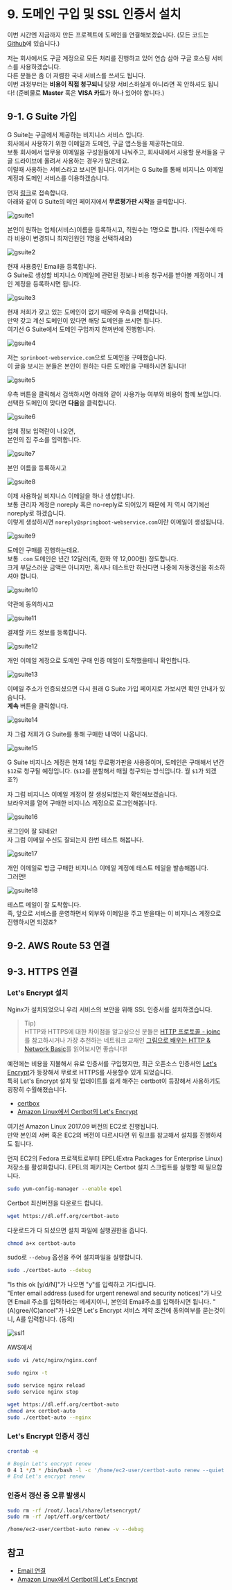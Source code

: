 # 9. 도메인 구입 및 SSL 인증서 설치

이번 시간엔 지금까지 만든 프로젝트에 도메인을 연결해보겠습니다.
(모든 코드는 [Github](https://github.com/jojoldu/springboot-webservice/tree/feature/9)에 있습니다.)  

저는 회사에서도 구글 계정으로 모든 처리를 진행하고 있어 연습 삼아 구글 호스팅 서비스를 사용하겠습니다.  
다른 분들은 좀 더 저렴한 국내 서비스를 쓰셔도 됩니다.  
이번 과정부터는 **비용이 직접 청구되니** 당장 서비스하실게 아니라면 꼭 안하셔도 됩니다!
(준비물로 **Master** 혹은 **VISA 카드**가 하나 있어야 합니다.)

## 9-1. G Suite 가입

G Suite는 구글에서 제공하는 비지니스 서비스 입니다.  
회사에서 사용하기 위한 이메일과 도메인, 구글 앱스등을 제공하는데요.  
보통 회사에서 업무용 이메일을 구성원들에게 나눠주고, 회사내에서 사용할 문서들을 구글 드라이브에 올려서 사용하는 경우가 많은데요.  
이럴때 사용하는 서비스라고 보시면 됩니다.
여기서는 G Suite를 통해 비지니스 이메일 계정과 도메인 서비스를 이용하겠습니다.  
  
먼저 [링크](https://gsuite.google.com/intl/ko/)로 접속합니다.  
아래와 같이 G Suite의 메인 페이지에서 **무료평가판 시작**을 클릭합니다.

![gsuite1](./images/9/gsuite1.png)

본인이 원하는 업체(서비스)이름을 등록하시고, 직원수는 1명으로 합니다.
(직원수에 따라 비용이 변경되니 최저인원인 1명을 선택하세요)

![gsuite2](./images/9/gsuite2.png)

현재 사용중인 Email을 등록합니다.  
G Suite로 생성할 비지니스 이메일에 관련된 정보나 비용 청구서를 받아볼 계정이니 개인 계정을 등록하시면 됩니다.

![gsuite3](./images/9/gsuite3.png)

현재 저희가 갖고 있는 도메인이 없기 때문에 우측을 선택합니다.  
만약 갖고 계신 도메인이 있다면 해당 도메인을 쓰시면 됩니다.  
여기선 G Suite에서 도메인 구입까지 한꺼번에 진행합니다.

![gsuite4](./images/9/gsuite4.png)

저는 ```sprinboot-webservice.com```으로 도메인을 구매했습니다.  
이 글을 보시는 분들은 본인이 원하는 다른 도메인을 구매하시면 됩니다!  

![gsuite5](./images/9/gsuite5.png)

우측 버튼을 클릭해서 검색하시면 아래와 같이 사용가능 여부와 비용이 함께 보입니다.  
선택한 도메인이 맞다면 **다음**을 클릭합니다.

![gsuite6](./images/9/gsuite6.png)

업체 정보 입력란이 나오면,  
본인의 집 주소를 입력합니다.

![gsuite7](./images/9/gsuite7.png)

본인 이름을 등록하시고

![gsuite8](./images/9/gsuite8.png)

이제 사용하실 비지니스 이메일을 하나 생성합니다.  
보통 관리자 계정은 noreply 혹은 no-reply로 되어있기 때문에 저 역시 여기에선 noreply로 하겠습니다.  
이렇게 생성하시면 ```noreply@springboot-webservice.com```이란 이메일이 생성됩니다.

![gsuite9](./images/9/gsuite9.png)

도메인 구매를 진행하는데요.  
보통 ```.com``` 도메인은 년간 12달러(즉, 한화 약 12,000원) 정도합니다.  
크게 부담스러운 금액은 아니지만, 혹시나 테스트만 하신다면 나중에 자동갱신을 취소하셔야 합니다.

![gsuite10](./images/9/gsuite10.png)

약관에 동의하시고

![gsuite11](./images/9/gsuite11.png)

결제할 카드 정보를 등록합니다.

![gsuite12](./images/9/gsuite12.png)

개인 이메일 계정으로 도메인 구매 인증 메일이 도착했을테니 확인합니다.

![gsuite13](./images/9/gsuite13.png)

이메일 주소가 인증되셨으면 다시 원래 G Suite 가입 페이지로 가보시면 확인 안내가 있습니다.  
**계속** 버튼을 클릭합니다.

![gsuite14](./images/9/gsuite14.png)

자 그럼 저희가 G Suite를 통해 구매한 내역이 나옵니다.

![gsuite15](./images/9/gsuite15.png)

G Suite 비지니스 계정은 현재 14일 무료평가판을 사용중이며, 도메인은 구매해서 년간 ```$12```로 청구될 예정입니다. (```$12```를 분할해서 매월 청구되는 방식입니다. 월 ```$1```가 되겠죠?)  
  
자 그럼 비지니스 이메일 계정이 잘 생성되었는지 확인해보겠습니다.  
브라우저를 열어 구매한 비지니스 계정으로 로그인해봅니다.

![gsuite16](./images/9/gsuite16.png)

로그인이 잘 되네요!  
자 그럼 이메일 수신도 잘되는지 한번 테스트 해봅니다.  

![gsuite17](./images/9/gsuite17.png)

개인 이메일로 방금 구매한 비지니스 이메일 계정에 테스트 메일을 발송해봅니다.  
그러면!

![gsuite18](./images/9/gsuite18.png)

테스트 메일이 잘 도착합니다.  
즉, 앞으로 서비스를 운영하면서 외부와 이메일을 주고 받을때는 이 비지니스 계정으로 진행하시면 되겠죠?


## 9-2. AWS Route 53 연결

## 9-3. HTTPS 연결

### Let's Encrypt 설치

Nginx가 설치되었으니 우리 서비스의 보안을 위해 SSL 인증서를 설치하겠습니다. 

> Tip)  
HTTP와 HTTPS에 대한 차이점을 알고싶으신 분들은 [HTTP 프로토콜 - joinc](https://www.joinc.co.kr/w/Site/Network_Programing/AdvancedComm/HTTP#s-5.)를 참고하시거나 가장 추천하는 네트워크 교재인 [그림으로 배우는 HTTP & Network Basic](http://www.kyobobook.co.kr/product/detailViewKor.laf?barcode=9788931447897)를 읽어보시면  좋습니다!

예전에는 비용을 지불해서 유료 인증서를 구입했지만, 최근 오픈소스 인증서인 [Let's Encrypt](https://blog.outsider.ne.kr/1178)가 등장해서 무료로 HTTPS를 사용할수 있게 되었습니다.  
특히 Let's Encrypt 설치 및 업데이트를 쉽게 해주는 certbot이 등장해서 사용하기도 굉장히 수월해졌습니다.  

* [certbox](https://certbot.eff.org/#centosrhel6-nginx)
* [Amazon Linux에서 Certbot의 Let's Encrypt](https://docs.aws.amazon.com/ko_kr/AWSEC2/latest/UserGuide/SSL-on-an-instance.html#letsencrypt)

여기선 Amazon Linux 2017.09 버전의 EC2로 진행됩니다.  
만약 본인의 서버 혹은 EC2의 버전이 다르시다면 위 링크를 참고해서 설치를 진행하셔도 됩니다.  
  
먼저 EC2의 Fedora 프로젝트로부터 EPEL(Extra Packages for Enterprise Linux) 저장소를 활성화합니다. EPEL의 패키지는 Certbot 설치 스크립트를 실행할 때 필요합니다.

```bash
sudo yum-config-manager --enable epel
```

Certbot 최신버전을 다운로드 합니다.

```bash
wget https://dl.eff.org/certbot-auto
```

다운로드가 다 되셨으면 설치 파일에 실행권한을 줍니다.

```bash
chmod a+x certbot-auto
```

sudo로 ```--debug``` 옵션을 주어 설치파일을 실행합니다.

```bash
sudo ./certbot-auto --debug
```

"Is this ok [y/d/N]"가 나오면 "y"를 입력하고 기다립니다.  
"Enter email address (used for urgent renewal and security notices)"가 나오면 Email 주소를 입력하라는 메세지이니, 본인의 Email주소를 입력하시면 됩니다.
"(A)gree/(C)ancel"가 나오면 Let's Encrypt 서비스 계약 조건에 동의여부를 묻는것이니, A를 입력합니다. (동의)  

![ssl1](./images/9/ssl1.png)

AWS에서

```bash
sudo vi /etc/nginx/nginx.conf
```

```bash
sudo nginx -t
```

```bash
sudo service nginx reload
sudo service nginx stop
```

```bash
wget https://dl.eff.org/certbot-auto
chmod a+x certbot-auto
sudo ./certbot-auto --nginx
```

### Let's Encrypt 인증서 갱신

```bash
crontab -e
```

```bash
# Begin Let's encrypt renew
0 4 1 */3 * /bin/bash -l -c '/home/ec2-user/certbot-auto renew --quiet --no-self-upgrade'
# End Let's encrypt renew
```

### 인증서 갱신 중 오류 발생시

```bash
sudo rm -rf /root/.local/share/letsencrypt/
sudo rm -rf /opt/eff.org/certbot/
```

```bash
/home/ec2-user/certbot-auto renew -v --debug
```

## 참고

* [Email 연결](https://blog.andrewray.me/setting-up-gsuite-gmail-custom-domains-with-aws-route53/)
* [Amazon Linux에서 Certbot의 Let's Encrypt](https://docs.aws.amazon.com/ko_kr/AWSEC2/latest/UserGuide/SSL-on-an-instance.html#letsencrypt)

